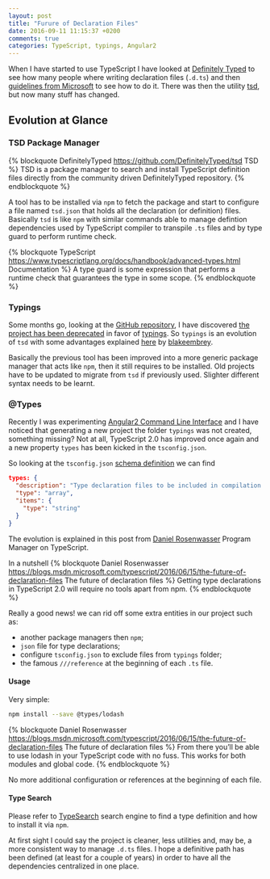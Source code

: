 ```yaml
---
layout: post
title: "Furure of Declaration Files"
date: 2016-09-11 11:15:37 +0200
comments: true
categories: TypeScript, typings, Angular2
---
```

When I have started to use TypeScript I have looked at [Definitely Typed](http://definitelytyped.org/) to see how many  people where writing declaration files (`.d.ts`) and then [guidelines from Microsoft](https://typescript.codeplex.com/wikipage?title=Writing%20Definition%20%28.d.ts%29%20Files) to see how to do it. There was then the utility [tsd](https://github.com/DefinitelyTyped/tsd), but now many stuff has changed.

<!-- more -->
## Evolution at Glance
### TSD Package Manager
{% blockquote DefinitelyTyped https://github.com/DefinitelyTyped/tsd TSD %}
TSD is a package manager to search and install TypeScript definition files directly from the community driven DefinitelyTyped repository.
{% endblockquote %}

A tool has to be installed via `npm` to fetch the package and start to configure a file named `tsd.json` that holds all the declaration (or definition) files. Basically `tsd` is like `npm` with similar commands able to manage defintion dependencies used by TypeScript compiler to transpile `.ts` files and by type guard to perform runtime check.

{% blockquote TypeScript https://www.typescriptlang.org/docs/handbook/advanced-types.html Documentation %}
A type guard is some expression that performs a runtime check that guarantees the type in some scope.
{% endblockquote %}

### Typings
Some months go, looking at the [GitHub repository](https://github.com/DefinitelyTyped/tsd), I have discovered [the project has been deprecated](https://github.com/DefinitelyTyped/tsd/issues/269) in favor of [typings](https://github.com/typings/typings). So `typings` is an evolution of `tsd` with some advantages explained [here](https://github.com/typings/typings/issues/72) by [blakeembrey](https://github.com/blakeembrey).

Basically the previous tool has been improved into a more generic package manager that acts like `npm`, then it still requires to be installed. Old projects have to be updated to migrate from `tsd` if previously used. Slighter different syntax needs to be learnt.

### @Types
Recently I was experimenting [Angular2 Command Line Interface](https://github.com/angular/angular-cli) and I have noticed that generating a new project the folder `typings` was not created, something missing? Not at all, TypeScript 2.0 has improved once again and a new property `types` has been kicked in the `tsconfig.json`.

So looking at the `tsconfig.json` [schema definition](http://json.schemastore.org/tsconfig) we can find
```json
types: {
  "description": "Type declaration files to be included in compilation. Requires TypeScript version 2.0 or later.",
  "type": "array",
  "items": {
    "type": "string"
  }
}
```
The evolution is explained in this post from [Daniel Rosenwasser](https://blogs.msdn.microsoft.com/typescript/2016/06/15/the-future-of-declaration-files/) Program Manager on TypeScript.

In a nutshell
{% blockquote Daniel Rosenwasser https://blogs.msdn.microsoft.com/typescript/2016/06/15/the-future-of-declaration-files The future of declaration files %}
Getting type declarations in TypeScript 2.0 will require no tools apart from npm.
{% endblockquote %}

Really a good news! we can rid off some extra entities in our project such as:

- another package managers then `npm`;
- `json` file for type declarations;
- configure `tsconfig.json` to exclude files from `typings` folder;
- the famous `///reference` at the beginning of each `.ts` file.

#### Usage
Very simple:
```bash
npm install --save @types/lodash
```

{% blockquote Daniel Rosenwasser https://blogs.msdn.microsoft.com/typescript/2016/06/15/the-future-of-declaration-files The future of declaration files %}
From there you’ll be able to use lodash in your TypeScript code with no fuss. This works for both modules and global code.
{% endblockquote %}

No more additional configuration or references at the beginning of each file.

#### Type Search
Please refer to [TypeSearch](http://microsoft.github.io/TypeSearch/) search engine to find a type definition and how to install it via `npm`.

At first sight I could say the project is cleaner, less utilities and, may be, a more consistent way to manage `.d.ts` files. I hope a definitive path has been defined (at least for a couple of years) in order to have all the dependencies centralized in one place.

